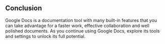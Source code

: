 ## Conclusion
Google Docs is a documentation tool with many built-in features that you can take advantage for a faster work, effective collaboration and well polished documents.
As you continue using Google Docs, explore its tools and settings to unlock its full potential.